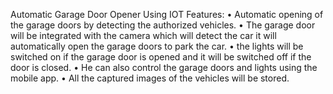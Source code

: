 
Automatic Garage Door Opener Using IOT
Features:
•	Automatic opening of the garage doors by detecting the authorized vehicles.
•	The garage door will be integrated with the camera which will detect the car it will automatically open the garage doors to park the car.
•	the lights will be switched on if the garage door is opened and it will be switched off if the door is closed.
•	He can also control the garage doors and lights using the mobile app.
•	All the captured images of the vehicles will be stored.
